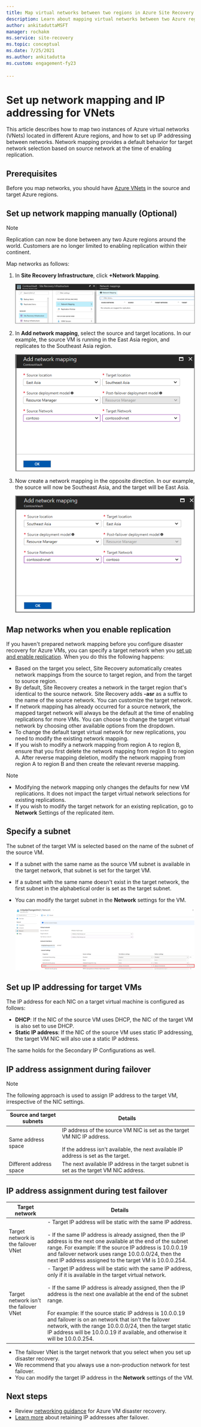 ```yaml
---
title: Map virtual networks between two regions in Azure Site Recovery
description: Learn about mapping virtual networks between two Azure regions for Azure VM disaster recovery with Azure Site Recovery.
author: ankitaduttaMSFT
manager: rochakm
ms.service: site-recovery
ms.topic: conceptual
ms.date: 7/25/2021
ms.author: ankitadutta
ms.custom: engagement-fy23

---
```

# Set up network mapping and IP addressing for VNets

This article describes how to map two instances of Azure virtual networks (VNets) located in different Azure regions, and how to set up IP addressing between networks. Network mapping provides a default behavior for target network selection based on source network at the time of enabling replication.

## Prerequisites

Before you map networks, you should have [Azure VNets](../virtual-network/virtual-networks-overview.md) in the source and target Azure regions.

## Set up network mapping manually (Optional)

>[!NOTE]
> Replication can now be done between any two Azure regions around the world. Customers are no longer limited to enabling replication within their continent.

Map networks as follows:

1. In **Site Recovery Infrastructure**, click **+Network Mapping**.

    ![ Create a network mapping](./media/site-recovery-network-mapping-azure-to-azure/network-mapping1.png)

3. In **Add network mapping**, select the source and target locations. In our example, the source VM is running in the East Asia region, and replicates to the Southeast Asia region.

    ![Select source and target](./media/site-recovery-network-mapping-azure-to-azure/network-mapping2.png)
3. Now create a network mapping in the opposite direction. In our example, the source will now be Southeast Asia, and the target will be East Asia.

    ![Add network mapping pane - Select source and target locations for the target network](./media/site-recovery-network-mapping-azure-to-azure/network-mapping3.png)


## Map networks when you enable replication

If you haven't prepared network mapping before you configure disaster recovery for Azure VMs, you can specify a target network when you [set up and enable replication](azure-to-azure-how-to-enable-replication.md). When you do this the following happens:

- Based on the target you select, Site Recovery automatically creates network mappings from the source to target region, and from the target to source region.
- By default, Site Recovery creates a network in the target region that's identical to the source network. Site Recovery adds **-asr** as a suffix to the name of the source network. You can customize the target network.
- If network mapping has already occurred for a source network, the mapped target network will always be the default at the time of enabling replications for more VMs. You can choose to change the target virtual network by choosing other available options from the dropdown.
- To change the default target virtual network for new replications, you need to modify the existing network mapping.
- If you wish to modify a network mapping from region A to region B, ensure that you first delete the network mapping from region B to region A. After reverse mapping deletion, modify the network mapping from region A to region B and then create the relevant reverse mapping.

>[!NOTE]
>* Modifying the network mapping only changes the defaults for new VM replications. It does not impact the target virtual network selections for existing replications.
>* If you wish to modify the target network for an existing replication, go to **Network** Settings of the replicated item.

## Specify a subnet

The subnet of the target VM is selected based on the name of the subnet of the source VM.

- If a subnet with the same name as the source VM subnet is available in the target network, that subnet is set for the target VM.
- If a subnet with the same name doesn't exist in the target network, the first subnet in the alphabetical order is set as the target subnet.
- You can modify the target subnet in the **Network** settings for the VM.

    ![Network compute properties window](./media/site-recovery-network-mapping-azure-to-azure/modify-subnet.png)


## Set up IP addressing for target VMs

The IP address for each NIC on a target virtual machine is configured as follows:

- **DHCP**: If the NIC of the source VM uses DHCP, the NIC of the target VM is also set to use DHCP.
- **Static IP address**: If the NIC of the source VM uses static IP addressing, the target VM NIC will also use a static IP address.

The same holds for the Secondary IP Configurations as well.

## IP address assignment during failover

>[!Note]
>The following approach is used to assign IP address to the target VM, irrespective of the NIC settings.

**Source and target subnets** | **Details**
--- | ---
Same address space | IP address of the source VM NIC is set as the target VM NIC IP address.<br/><br/> If the address isn't available, the next available IP address is set as the target.
Different address space | The next available IP address in the target subnet is set as the target VM NIC address.



## IP address assignment during test failover

**Target network** | **Details**
--- | ---
Target network is the failover VNet | - Target IP address will be static with the same IP address. <br/><br/>  - If the same IP address is already assigned, then the IP address is the next one available at the end of the subnet range. For example: If the source IP address is 10.0.0.19 and failover network uses range 10.0.0.0/24, then the next IP address assigned to the target VM is 10.0.0.254.
Target network isn't the failover VNet | - Target IP address will be static with the same IP address, only if it is available in the target virtual network. <br/><br/>  - If the same IP address is already assigned, then the IP address is the next one available at the end of the subnet range.<br/><br/> For example: If the source static IP address is 10.0.0.19 and failover is on an network that isn't the failover network, with the range 10.0.0.0/24, then the target static IP address will be 10.0.0.19 if available, and otherwise it will be 10.0.0.254.

- The failover VNet is the target network that you select when you set up disaster recovery.
- We recommend that you always use a non-production network for test failover.
- You can modify the target IP address in the **Network** settings of the VM.


## Next steps

- Review [networking guidance](./azure-to-azure-about-networking.md) for Azure VM disaster recovery.
- [Learn more](site-recovery-retain-ip-azure-vm-failover.md) about retaining IP addresses after failover.
